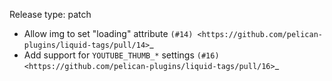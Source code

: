 Release type: patch

* Allow img to set "loading" attribute `(#14) <https://github.com/pelican-plugins/liquid-tags/pull/14>`_
* Add support for ``YOUTUBE_THUMB_*`` settings `(#16) <https://github.com/pelican-plugins/liquid-tags/pull/16>`_
